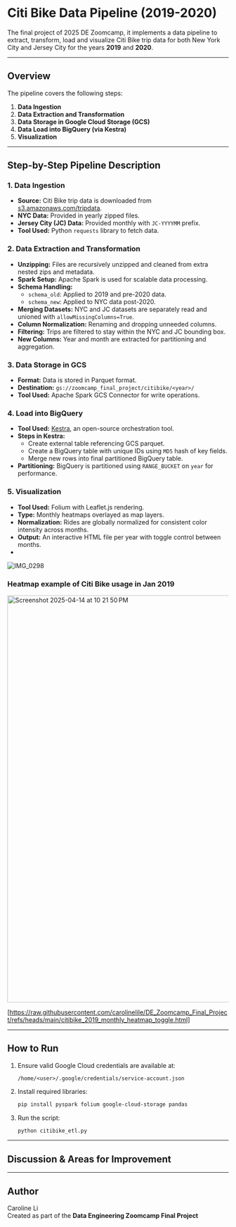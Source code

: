 # Citi Bike Data Pipeline (2019-2020)
The final project of 2025 DE Zoomcamp, it implements a data pipeline to extract, transform, load and visualize Citi Bike trip data for both New York City and Jersey City for the years **2019** and **2020**.

---

## Overview
The pipeline covers the following steps:

1. **Data Ingestion**
2. **Data Extraction and Transformation**
3. **Data Storage in Google Cloud Storage (GCS)**
4. **Data Load into BigQuery (via Kestra)**
5. **Visualization**

---

## Step-by-Step Pipeline Description

### 1. **Data Ingestion**
- **Source:** Citi Bike trip data is downloaded from [s3.amazonaws.com/tripdata](https://s3.amazonaws.com/tripdata/).
- **NYC Data:** Provided in yearly zipped files.
- **Jersey City (JC) Data:** Provided monthly with `JC-YYYYMM` prefix.
- **Tool Used:** Python `requests` library to fetch data.

### 2. **Data Extraction and Transformation**
- **Unzipping:** Files are recursively unzipped and cleaned from extra nested zips and metadata.
- **Spark Setup:** Apache Spark is used for scalable data processing.
- **Schema Handling:**
  - `schema_old`: Applied to 2019 and pre-2020 data.
  - `schema_new`: Applied to NYC data post-2020.
- **Merging Datasets:** NYC and JC datasets are separately read and unioned with `allowMissingColumns=True`.
- **Column Normalization:** Renaming and dropping unneeded columns.
- **Filtering:** Trips are filtered to stay within the NYC and JC bounding box.
- **New Columns:** Year and month are extracted for partitioning and aggregation.

### 3. **Data Storage in GCS**
- **Format:** Data is stored in Parquet format.
- **Destination:** `gs://zoomcamp_final_project/citibike/<year>/`
- **Tool Used:** Apache Spark GCS Connector for write operations.

### 4. **Load into BigQuery**
- **Tool Used:** [Kestra](https://kestra.io/), an open-source orchestration tool.
- **Steps in Kestra:**
  - Create external table referencing GCS parquet.
  - Create a BigQuery table with unique IDs using `MD5` hash of key fields.
  - Merge new rows into final partitioned BigQuery table.
- **Partitioning:** BigQuery is partitioned using `RANGE_BUCKET` on `year` for performance.

### 5. **Visualization**
- **Tool Used:** Folium with Leaflet.js rendering.
- **Type:** Monthly heatmaps overlayed as map layers.
- **Normalization:** Rides are globally normalized for consistent color intensity across months.
- **Output:** An interactive HTML file per year with toggle control between months.
- 
![IMG_0298](https://github.com/user-attachments/assets/b56ceb79-6ef6-436f-a434-c22885b70c4a)

### Heatmap example of Citi Bike usage in Jan 2019
<img width="925" alt="Screenshot 2025-04-14 at 10 21 50 PM" src="https://github.com/user-attachments/assets/6bce8fa5-4655-44c1-a69b-c8d41e624613" />

[https://raw.githubusercontent.com/carolinelile/DE_Zoomcamp_Final_Project/refs/heads/main/citibike_2019_monthly_heatmap_toggle.html]



---

## How to Run
1. Ensure valid Google Cloud credentials are available at:
   ```
   /home/<user>/.google/credentials/service-account.json
   ```
2. Install required libraries:
   ```bash
   pip install pyspark folium google-cloud-storage pandas
   ```
3. Run the script:
   ```bash
   python citibike_etl.py
   ```

---

## Discussion & Areas for Improvement



---

## Author
Caroline Li  
Created as part of the **Data Engineering Zoomcamp Final Project**

